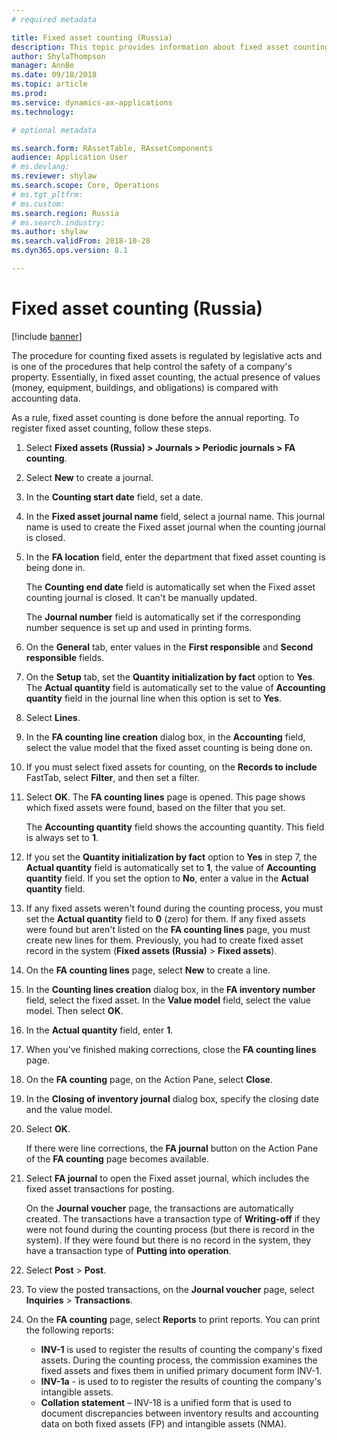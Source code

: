 ```yaml
---
# required metadata

title: Fixed asset counting (Russia)
description: This topic provides information about fixed asset counting for Russia.
author: ShylaThompson
manager: AnnBe
ms.date: 09/18/2018
ms.topic: article
ms.prod: 
ms.service: dynamics-ax-applications
ms.technology: 

# optional metadata

ms.search.form: RAssetTable, RAssetComponents
audience: Application User
# ms.devlang: 
ms.reviewer: shylaw
ms.search.scope: Core, Operations
# ms.tgt_pltfrm: 
# ms.custom: 
ms.search.region: Russia
# ms.search.industry: 
ms.author: shylaw
ms.search.validFrom: 2018-10-28
ms.dyn365.ops.version: 8.1

---
```


# Fixed asset counting (Russia)

[!include [banner](../includes/banner.md)]

The procedure for counting fixed assets is regulated by legislative acts and is one of the procedures that help control the safety of a company's property. Essentially, in fixed asset counting, the actual presence of values (money, equipment, buildings, and obligations) is compared with accounting data.

As a rule, fixed asset counting is done before the annual reporting. To register fixed asset counting, follow these steps.

1. Select **Fixed assets (Russia) \> Journals \> Periodic journals \> FA counting**.
2. Select **New** to create a journal.
3. In the **Counting start date** field, set a date.
4. In the **Fixed asset journal name** field, select a journal name. This journal name is used to create the Fixed asset journal when the counting journal is closed.
5. In the **FA location** field, enter the department that fixed asset counting is being done in.

    The **Counting end date** field is automatically set when the Fixed asset counting journal is closed. It can't be manually updated.

    The **Journal number** field is automatically set if the corresponding number sequence is set up and used in printing forms.

6. On the **General** tab, enter values in the **First responsible** and **Second responsible** fields.
7. On the **Setup** tab, set the **Quantity initialization by fact** option to **Yes**. The **Actual quantity** field is automatically set to the value of **Accounting quantity** field in the journal line when this option is set to **Yes**.
8. Select **Lines**.
9. In the **FA counting line creation** dialog box, in the **Accounting** field, select the value model that the fixed asset counting is being done on.
10. If you must select fixed assets for counting, on the **Records to include** FastTab, select **Filter**, and then set a filter.
11. Select **OK**. The **FA counting lines** page is opened. This page shows which fixed assets were found, based on the filter that you set.

    The **Accounting quantity** field shows the accounting quantity. This field is always set to **1**.

12. If you set the **Quantity initialization by fact** option to **Yes** in step 7, the **Actual quantity** field is automatically set to **1**, the value of **Accounting quantity** field. If you set the option to **No**, enter a value in the **Actual quantity** field.
13. If any fixed assets weren't found during the counting process, you must set the **Actual quantity** field to **0** (zero) for them. If any fixed assets were found but aren't listed on the **FA counting lines** page, you must create new lines for them. Previously, you had to create fixed asset record in the system (**Fixed assets (Russia)** \> **Fixed assets**).
14. On the **FA counting lines** page, select **New** to create a line.
15. In the **Counting lines creation** dialog box, in the **FA inventory number** field, select the fixed asset. In the **Value model** field, select the value model. Then select **OK**.
16. In the **Actual quantity** field, enter **1**.
17. When you've finished making corrections, close the **FA counting lines** page.
18. On the **FA counting** page, on the Action Pane, select **Close**.
19. In the **Closing of inventory journal** dialog box, specify the closing date and the value model.
20. Select **OK**.

    If there were line corrections, the **FA journal** button on the Action Pane of the **FA counting** page becomes available.

21. Select **FA journal** to open the Fixed asset journal, which includes the fixed asset transactions for posting.

    On the **Journal voucher** page, the transactions are automatically created. The transactions have a transaction type of **Writing-off** if they were not found during the counting process (but there is record in the system). If they were found but there is no record in the system, they have a transaction type of **Putting into operation**.

22. Select **Post** \> **Post**.
23. To view the posted transactions, on the **Journal voucher** page, select **Inquiries** \> **Transactions**.
22. On the **FA counting** page, select **Reports** to print reports. You can print the following reports:

    - **INV-1** is used to register the results of counting the company's fixed assets. During the counting process, the commission examines the fixed assets and fixes them in unified primary document form INV-1. 
    - **INV-1a** - is used to to register the results of counting the company's intangible assets.
    - **Collation statement** – INV-18 is a unified form that is used to document discrepancies between inventory results and accounting data on both fixed assets (FP) and intangible assets (NMA).
